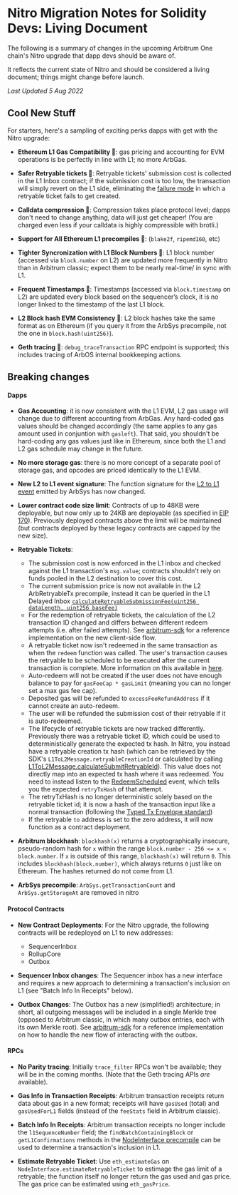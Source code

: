 # Nitro Migration Notes for Solidity Devs: Living Document


The following is a summary of changes in the upcoming Arbitrum One chain's Nitro upgrade that dapp devs should be aware of.

It reflects the current state of Nitro and should be considered a living document; things might change before launch.

_Last Updated 5 Aug 2022_

## Cool New Stuff

For starters, here's a sampling of exciting perks dapps with get with the Nitro upgrade:

- **Ethereum L1 Gas Compatibility 🥳**:  gas pricing and accounting for EVM operations is be perfectly in line with L1; no more ArbGas.

- **Safer Retryable tickets 🥳**: Retryable tickets' submission cost is collected in the L1 Inbox contract; if the submission cost is too low, the transaction will simply revert on the L1 side, eliminating the [failure mode](https://developer.offchainlabs.com/docs/l1_l2_messages#important-note-about-base-submission-fee) in which a retryable ticket fails to get created.

- **Calldata compression 🥳**: Compression takes place protocol level; dapps don't need to change anything, data will just get cheaper! (You are charged even less if your calldata is highly compressible with brotli.)

- **Support for All Ethereum L1 precompiles 🥳**: (`blake2f`, `ripemd160`, etc)

- **Tighter Syncronization with L1 Block Numbers 🥳**:  L1 block number (accessed via `block.number` on L2) are updated more frequently in Nitro than in Arbitrum classic; expect them to be nearly real-time/ in sync with L1.

- **Frequent Timestamps 🥳**:  Timestamps (accessed via `block.timestamp` on L2) are updated every block based on the sequencer’s clock, it is no longer linked to the timestamp of the last L1 block.

- **L2 Block hash EVM Consistency 🥳**: L2 block hashes take the same format as on Ethereum (if you query it from the ArbSys precompile, not the one in `block.hash(uint256)`).

- **Geth tracing 🥳**: `debug_traceTransaction` RPC endpoint is supported; this includes tracing of ArbOS internal bookkeeping actions.

## Breaking changes

#### Dapps

- **Gas Accounting**: it is now consistent with the L1 EVM, L2 gas usage will change due to different accounting from ArbGas. Any hard-coded gas values should be changed accordingly (the same applies to any gas amount used in conjuntion with `gasleft`). That said, you shouldn't be hard-coding any gas values just like in Ethereum, since both the L1 and L2 gas schedule may change in the future.

- **No more storage gas**: there is no more concept of a separate pool of storage gas, and opcodes are priced identically to the L1 EVM.

- **New L2 to L1 event signature**: The function signature for the [L2 to L1 event](../../contracts/src/precompiles/ArbSys.sol#L110) emitted by ArbSys has now changed.

- **Lower contract code size limit**: Contracts of up to 48KB were deployable, but now only up to 24KB are deployable (as specified in [EIP 170](https://eips.ethereum.org/EIPS/eip-170)). Previously deployed contracts above the limit will be maintained (but contracts deployed by these legacy contracts are capped by the new size).

- **Retryable Tickets**:
    - The submission cost is now enforced in the L1 inbox and checked against the L1 transaction's `msg.value`; contracts shouldn't rely on funds pooled in the L2 destination to cover this cost.
    - The current submission price is now not available in the L2 ArbRetryableTx precompile, instead it can be queried in the L1 Delayed Inbox [`calculateRetryableSubmissionFee(uint256 dataLength, uint256 baseFee)`](https://github.com/OffchainLabs/nitro/blob/01412b3cd0fca28bf9931407ca1ccfeb8714d478/contracts/src/bridge/Inbox.sol#L262)
    - For the redemption of retryable tickets, the calculation of the L2 transaction ID changed and differs between different redeem attempts (i.e. after failed attempts). See [arbitrum-sdk](https://github.com/offchainlabs/arbitrum-sdk/tree/c-nitro-stable) for a reference implementation on the new client-side flow.
    - A retryable ticket now isn't redeemed in the same transaction as when the `redeem` function was called. The user's transaction causes the retryable to be scheduled to be executed after the current transaction is complete. More information on this available in [here](../arbos/arbos.md#redeeming-a-retryable).
    - Auto-redeem will not be created if the user does not have enough balance to pay for `gasFeeCap * gasLimit` (meaning you can no longer set a max gas fee cap).
    - Deposited gas will be refunded to `excessFeeRefundAddress` if it cannot create an auto-redeem.
    - The user will be refunded the submission cost of their retryable if it is auto-redeemed.
    - The lifecycle of retryable tickets are now tracked differently. Previously there was a retryable ticket ID, which could be used to deterministically generate the expected tx hash. In Nitro, you instead have a retryable creation tx hash (which can be retrieved by the SDK's `L1ToL2Message.retryableCreationId` or calculated by calling  [L1ToL2Message.calculateSubmitRetryableId](https://github.com/OffchainLabs/arbitrum-sdk/blob/105bf73cb788231b6e63c510713f460b36699fcd/src/lib/message/L1ToL2Message.ts#L109-L155)). This value does not directly map into an expected tx hash where it was redeemed. You need to instead listen to the [RedeemScheduled](https://github.com/OffchainLabs/nitro/blob/ec70ed7527597e7e1e8380a59c07e8449885e408/contracts/src/precompiles/ArbRetryableTx.sol#L85-L93) event, which tells you the expected `retryTxHash` of that attempt.
    - The retryTxHash is no longer deterministic solely based on the retryable ticket id; it is now a hash of the transaction input like a normal transaction (following the [Typed Tx Envelope standard](https://eips.ethereum.org/EIPS/eip-2718))
    - If the retryable `to` address is set to the zero address, it will now function as a contract deployment.
- **Arbitrum blockhash**: `blockhash(x)` returns a cryptographically insecure, pseudo-random hash for `x` within the range `block.number - 256 <= x < block.number`. If `x` is outside of this range, `blockhash(x)` will return `0`. This includes `blockhash(block.number)`, which always returns `0` just like on Ethereum. The hashes returned do not come from L1.
- **ArbSys precompile**: `ArbSys.getTransactionCount` and `ArbSys.getStorageAt` are removed in nitro

#### Protocol Contracts

- **New Contract Deployments**: For the Nitro upgrade, the following contracts will be redeployed on L1 to new addresses:
    - SequencerInbox
    - RollupCore
    - Outbox

- **Sequencer Inbox changes**: The Sequencer inbox has a new interface and requires a new approach to determining a transaction's inclusion on L1 (see "Batch Info In Receipts" below).

- **Outbox Changes**: The Outbox has a new (simplified!) architecture; in short, all outgoing messages will be included in a single Merkle tree (opposed to Arbitrum classic, in which many outbox entries, each with its own Merkle root). See [arbitrum-sdk](https://github.com/offchainlabs/arbitrum-sdk/tree/c-nitro) for a reference implementation on how to handle the new flow of interacting with the outbox.

#### RPCs

- **No Parity tracing**: Initially `trace_filter` RPCs won't be available; they will be in the coming months. (Note that the Geth tracing APIs _are_ available).

- **Gas Info in Transaction Receipts**: Arbitrum transaction receipts return data about gas in a new format; receipts will have `gasUsed` (total) and `gasUsedForL1` fields (instead of the `feeStats` field in Arbitrum classic).

- **Batch Info In Receipts**: Arbitrum transaction receipts no longer include the `l1SequenceNumber` field; the `findBatchContainingBlock` or `getL1Confirmations` methods in the [NodeInterface precompile](../../contracts/src/node-interface/NodeInterface.sol) can be used to determine a transaction's inclusion in L1.

- **Estimate Retryable Ticket**: Use `eth_estimateGas` on `NodeInterface.estimateRetryableTicket` to estimage the gas limit of a retryable; the function itself no longer return the gas used and gas price. The gas price can be estimated using `eth_gasPrice`.
